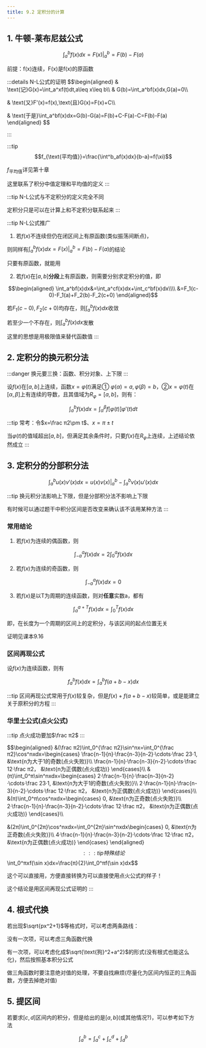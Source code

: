 ```yaml
---
title: 9.2 定积分的计算
---
```


## 1. 牛顿-莱布尼兹公式

$$\int_a^bf(x)dx=F(x)|_a^b=F(b)-F(a)$$

前提：f(x)连续，F(x)是f(x)的原函数

:::details N-L公式的证明
$$\begin{aligned}
    & \text{记}G(x)=\int_a^xf(t)dt,a\leq x\leq b\\\\
& G(b)=\int_a^bf(x)dx,G(a)=0\\\\

& \text{又}F'(x)=f(x),\text{且}G(x)=F(x)+C\\\\

& \text{于是}\int_a^bf(x)dx=G(b)-G(a)=F(b)+C-F(a)-C=F(b)-F(a)
\end{aligned}
$$

:::

:::tip
$$f_{\text{平均值}}=\frac{\int^b_af(x)dx}{b-a}=f(\xi)$$

$f_{\text{平均值}}$详见第十章

这里联系了积分中值定理和平均值的定义
:::

:::tip
N-L公式与不定积分的定义完全不同

定积分只是可以在计算上和不定积分联系起来
:::

:::tip N-L公式推广
1. 若$f(x)$不连续但仍在闭区间上有原函数(类似振荡间断点)，

则同样有$\int_a^bf(x)dx=F(x)|_a^b=F(b)-F(a)$的结论

只要有原函数，就能用

2. 若$f(x)$在$[a,b]$**分段**上有原函数，则需要分别求定积分的值，即

$$\begin{aligned}
    \int_a^bf(x)dx&=\int_a^cf(x)dx+\int_c^bf(x)dx\\\\
&=F_1(c-0)-F_1(a)+F_2(b)-F_2(c+0)
\end{aligned}$$

若$F_1(c-0),F_2(c+0)$均存在，则$\int_a^bf(x)dx$收敛

若至少一个不存在，则$\int_a^bf(x)dx$发散

这里的思想是用极限值来替代函数值
:::


## 2. 定积分的换元积分法

:::danger
换元要三换：函数、积分对象、上下限
:::

设$f(x)$在$[a,b]$上连续，函数$x=φ(t)$满足① $φ(\alpha)=a,φ(\beta)=b$，②$x=φ(t)$在$[\alpha,\beta]$上有连续的导数，且其值域为$R_φ=[a,b]$，则有：

$$\int_a^bf(x)dx=\int_\alpha^\beta f[φ(t)]φ'(t)dt$$

:::tip
常考：令$x=\frac π2\pm t$、$x=π\pm t$

当$φ(t)$的值域超出$[a,b]$，但满足其余条件时，只要$f(x)$在$R_φ$上连续，上述结论依然成立
:::

## 3. 定积分的分部积分法

$$\int_a^bu(x)v'(x)dx=u(x)v(x)|_a^b-\int_a^bv(x)u'(x)dx$$

:::tip
换元积分法影响上下限，但是分部积分法不影响上下限

有时候可以通过题干中积分区间是否改变来确认该不该用某种方法
:::

### **常用结论**

1. 若$f(x)$为连续的偶函数，则

$$\int_{-a}^af(x)dx=2\int_0^af(x)dx$$

2. 若$f(x)$为连续的奇函数，则

$$\int_{-a}^af(x)dx=0$$

3. 若$f(x)$是以T为周期的连续函数，则对**任意**实数a，都有

$$\int_a^{a+T}f(x)dx=\int_0^Tf(x)dx$$

即，在长度为一个周期的区间上的定积分，与该区间的起点位置无关

证明见课本9.16

### **区间再现公式**

设$f(x)$为连续函数，则有

$$f_a^bf(x)dx=\int_a^bf(a+b-x)dx$$

:::tip
区间再现公式常用于$f(x)$较复杂，但是$f(x)+f(a+b-x)$较简单，或是能建立关于原积分的方程
:::

### **华里士公式(点火公式)**

:::tip
点火成功要加$\frac π2$
:::

$$\begin{aligned}
    &(\frac π2)\int_0^{\frac π2}\sin^nx=\int_0^{\frac π2}\cos^nxdx=\begin{cases}
    \frac{n-1}{n}·\frac{n-3}{n-2}·\cdots·\frac 23·1, &\text{n为大于1的奇数(点火失败)}\\\\
    \frac{n-1}{n}·\frac{n-3}{n-2}·\cdots·\frac 12·\frac π2， &\text{n为正偶数(点火成功)}
\end{cases}\\\\
&(π)\int_0^π\sin^nxdx=\begin{cases}
    2·\frac{n-1}{n}·\frac{n-3}{n-2}·\cdots·\frac 23·1, &\text{n为大于1的奇数(点火失败)}\\\\
    2·\frac{n-1}{n}·\frac{n-3}{n-2}·\cdots·\frac 12·\frac π2， &\text{n为正偶数(点火成功)}
\end{cases}\\\\
&(π)\int_0^π\cos^nxdx=\begin{cases}
    0, &\text{n为正奇数(点火失败)}\\\\
    2·\frac{n-1}{n}·\frac{n-3}{n-2}·\cdots·\frac 12·\frac π2， &\text{n为正偶数(点火成功)}
\end{cases}\\\\

&(2π)\int_0^{2π}\cos^nxdx=\int_0^{2π}\sin^nxdx\begin{cases}
    0, &\text{n为正奇数(点火失败)}\\\\
    4·\frac{n-1}{n}·\frac{n-3}{n-2}·\cdots·\frac 12·\frac π2， &\text{n为正偶数(点火成功)}
\end{cases}
\end{aligned}
$$
:::tip 特殊结论
$$\int_0^πxf(\sin x)dx=\frac{π}{2}\int_0^πf(\sin x)dx$$

这个可以直接用，方便直接转换为可以直接使用点火公式的样子！

这个结论是用区间再现公式证明的
:::
## 4. 根式代换

若出现$\sqrt{px^2+1}$等格式时，可以考虑两条路线：

没有一次项，可以考虑三角函数代换

有一次项，可以考虑化成$\sqrt{\text{狗}^2+a^2}$的形式(没有根式也能这么化)，然后按照基本积分公式

做三角函数时要注意绝对值的处理，不要自找麻烦(尽量化为区间内恒正的三角函数，方便去掉绝对值)

## 5. 提区间

若要求$[c,d]$区间内的积分，但是给出的是$[a,b]$(或其他情况?)，可以参考如下方法

$$\int_a^b=\int_a^c+\int_c^d+\int_d^b$$





